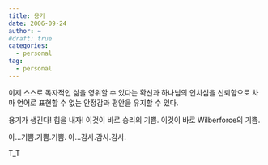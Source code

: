 ```yaml
---
title: 용기
date: 2006-09-24
author: ~
#draft: true
categories:
  - personal
tag:
  - personal
---
```




이제 스스로 독자적인 삶을 영위할 수 있다는 확신과 하나님의 인치심을 신뢰함으로 차마 언어로 표현할 수 없는 안정감과 평안을 유지할 수 있다.

용기가 생긴다! 힘을 내자!
이것이 바로 승리의 기쁨. 이것이 바로 Wilberforce의 기쁨.

아...기쁨.기쁨.기쁨.
아...감사.감사.감사.

T_T


 






